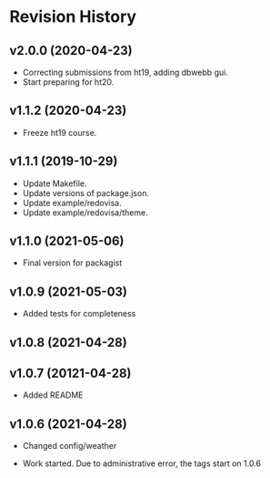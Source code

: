 Revision History
===================



v2.0.0 (2020-04-23)
-------------------

* Correcting submissions from ht19, adding dbwebb gui.
* Start preparing for ht20.



v1.1.2 (2020-04-23)
-------------------

* Freeze ht19 course.



v1.1.1 (2019-10-29)
-------------------

* Update Makefile.
* Update versions of package.json.
* Update example/redovisa.
* Update example/redovisa/theme.



v1.1.0 (2021-05-06)
-------------------

* Final version for packagist 



v1.0.9 (2021-05-03)
-------------------

* Added tests for completeness



v1.0.8 (2021-04-28)
-------------------




v1.0.7 (20121-04-28)
-------------------
* Added README


v1.0.6 (2021-04-28)
------------------
* Changed config/weather



* Work started. Due to administrative error, the tags start on 1.0.6
